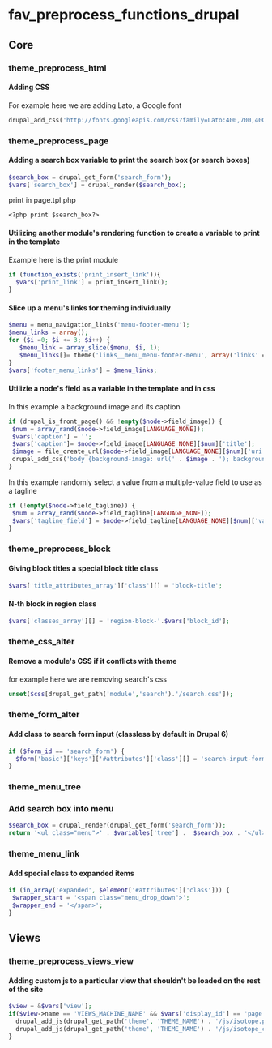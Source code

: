 # fav_preprocess_functions_drupal

## Core
### theme_preprocess_html
#### Adding CSS
For example here we are adding Lato, a Google font
```php
drupal_add_css('http://fonts.googleapis.com/css?family=Lato:400,700,400italic,700italic', array('type' => 'external'));
```
### theme_preprocess_page
#### Adding a search box variable to print the search box (or search boxes)
```php
$search_box = drupal_get_form('search_form');
$vars['search_box'] = drupal_render($search_box);
```
print in page.tpl.php
```
<?php print $search_box?>
```
#### Utilizing another module's rendering function to create a variable to print in the template
Example here is the print module
```php
if (function_exists('print_insert_link')){
  $vars['print_link'] = print_insert_link();
}
```
#### Slice up a menu's links for theming individually
```php
$menu = menu_navigation_links('menu-footer-menu');
$menu_links = array();
for ($i =0; $i <= 3; $i++) {
   $menu_link = array_slice($menu, $i, 1);
   $menu_links[]= theme('links__menu_menu-footer-menu', array('links' => $menu_link));
}
$vars['footer_menu_links'] = $menu_links;
```
#### Utilizie a node's field as a variable in the template and in css
In this example a background image and its caption
```php
if (drupal_is_front_page() && !empty($node->field_image)) {
 $num = array_rand($node->field_image[LANGUAGE_NONE]);
 $vars['caption'] = '';
 $vars['caption']= $node->field_image[LANGUAGE_NONE][$num]['title'];
 $image = file_create_url($node->field_image[LANGUAGE_NONE][$num]['uri']);
 drupal_add_css('body {background-image: url(' . $image . '); background-size: cover; }', array('type' => 'inline'));
}
```
In this example randomly select a value from a multiple-value field to use as a tagline
```php
if (!empty($node->field_tagline)) {
 $num = array_rand($node->field_tagline[LANGUAGE_NONE]);
 $vars['tagline_field'] = $node->field_tagline[LANGUAGE_NONE][$num]['value'];
}
```

### theme_preprocess_block
#### Giving block titles a special block title class
```php
$vars['title_attributes_array']['class'][] = 'block-title';
```
#### N-th block in region class
```php
$vars['classes_array'][] = 'region-block-'.$vars['block_id'];
```
### theme_css_alter
#### Remove a module's CSS if it conflicts with theme
for example here we are removing search's css
```php
unset($css[drupal_get_path('module','search').'/search.css']);
```

### theme_form_alter
#### Add class to search form input (classless by default in Drupal 6)
```php
if ($form_id == 'search_form') {
  $form['basic']['keys']['#attributes']['class'][] = 'search-input-form';
}
```

### theme_menu_tree
### Add search box into menu
```php
$search_box = drupal_render(drupal_get_form('search_form'));
return '<ul class="menu">' . $variables['tree'] .  $search_box . '</ul>';
```
### theme_menu_link
#### Add special class to expanded items
```php
if (in_array('expanded', $element['#attributes']['class'])) {
 $wrapper_start = '<span class="menu_drop_down">';
 $wrapper_end = '</span>';
}
```

## Views
### theme_preprocess_views_view
#### Adding custom js to a particular view that shouldn't be loaded on the rest of the site
```php
$view = &$vars['view'];
if($view->name == 'VIEWS_MACHINE_NAME' && $vars['display_id'] == 'page'){
  drupal_add_js(drupal_get_path('theme', 'THEME_NAME') . '/js/isotope.pkgd.min.js');
  drupal_add_js(drupal_get_path('theme', 'THEME_NAME') . '/js/isotope_config.js');
}
```

